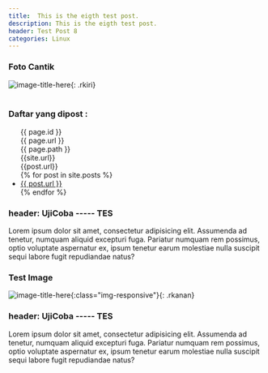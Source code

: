 ```yaml
---
title:  This is the eigth test post.
description: This is the eigth test post.
header: Test Post 8
categories: Linux
---
```

### Foto Cantik 
![image-title-here](/web/img/cantik.png){: .rkiri}
<br>
<br>


### Daftar yang dipost :
<ul>
{{ page.id }} <br>
{{ page.url }} <br>
{{ page.path }} <br>
{{site.url}} <br>
{{post.url}} <br>
  {% for post in site.posts %}
    <li>
      <a href="{{site.url}}{{post.url}}">{{ post.url }}</a>
    </li>
  {% endfor %}
</ul>

### header: UjiCoba ----- TES

Lorem ipsum dolor sit amet, consectetur adipisicing elit. Assumenda ad tenetur, numquam aliquid excepturi fuga. Pariatur numquam rem possimus, optio voluptate aspernatur ex, ipsum tenetur earum molestiae nulla suscipit sequi labore fugit repudiandae natus?

### Test Image

![image-title-here](/web/img/cantik.png){:class="img-responsive"}{: .rkanan}


### header: UjiCoba ----- TES

Lorem ipsum dolor sit amet, consectetur adipisicing elit. Assumenda ad tenetur, numquam aliquid excepturi fuga. Pariatur numquam rem possimus, optio voluptate aspernatur ex, ipsum tenetur earum molestiae nulla suscipit sequi labore fugit repudiandae natus?
